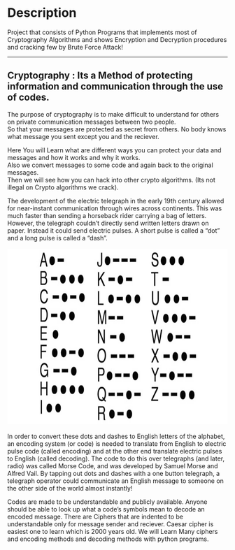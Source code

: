 Description<a name="Top"></a>
===============================
Project that consists of Python Programs that implements most of Cryptography Algorithms and shows Encryption and Decryption procedures and cracking few by Brute Force Attack!

- - - - 

## Cryptography : Its a Method of protecting information and communication through the use of codes.

The purpose of cryptography is to make difficult to understand for others on private communication messages between two people.</br>
So that your messages are protected as secret from others. No body knows what message you sent except you and the reciever.</br>

Here You will Learn what are different ways you can protect your data and messages and how it works and why it works.</br>
Also we convert messages to some code and again back to the original messages.</br>
Then we will see how you can hack into other crypto algorithms. (Its not illegal on Crypto algorithms we crack).</br>

The development of the electric telegraph in the early 19th century allowed for near-instant communication through wires across continents. This was much faster than sending a horseback rider carrying a bag of letters. However, the telegraph couldn’t directly send written letters drawn on paper. 
Instead it could send electric pulses. A short pulse is called a “dot” and a long pulse is called a “dash”.
<br/><br/>
<img src="https://github.com/prashanthprabhu24/Cryptography/blob/main/Bin/morse.jpg" width="700" height="400" ><br/>
<br/>
In order to convert these dots and dashes to English letters of the alphabet, an encoding system (or code) is needed to translate from English to electric pulse code (called encoding) and at the other end translate electric pulses to English (called decoding). The code to do this over telegraphs (and later, radio) was called Morse Code, and was developed by Samuel Morse and Alfred Vail. By tapping out dots and dashes with a one button telegraph, a telegraph operator could communicate an English message to someone on the other side of the world almost instantly!<br/>

Codes are made to be understandable and publicly available. Anyone should be able to look up what a code’s symbols mean to decode an encoded message. 
There are Ciphers that are indented to be understandable only for message sender and reciever.
Caesar cipher is easiest one to learn which is 2000 years old.
We will Learn Many ciphers and encoding methods and decoding methods with python programs.

